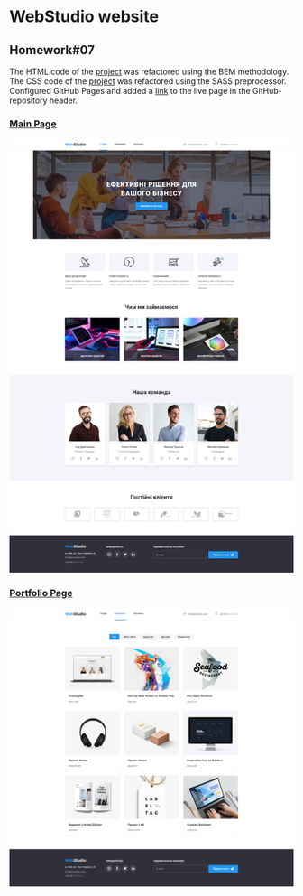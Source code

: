 # WebStudio website

## Homework#07

The HTML code of the
[project](https://github.com/Valerii2022/goit-markup-hw-06-FSON/blob/main/index.html) was refactored
using the BEM methodology. The CSS code of the
[project](https://github.com/Valerii2022/goit-markup-hw-06-FSON/blob/main/css/style.css) was
refactored using the SASS preprocessor. Configured GitHub Pages and added a
[link](https://valerii2022.github.io/goit-markup-hw-07-FSON/) to the live page in the
GitHub-repository header.

### [Main Page](https://valerii2022.github.io/goit-markup-hw-07-FSON/)

![WebStudio Page](./assets/studio.png)

### [Portfolio Page](https://valerii2022.github.io/goit-markup-hw-07-FSON/portfolio.html)

![WebStudio Page](./assets/portfolio.png)
